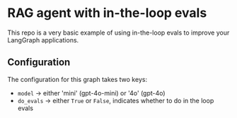 # RAG agent with in-the-loop evals

This repo is a very basic example of using in-the-loop evals to improve your LangGraph applications.

## Configuration

The configuration for this graph takes two keys:
- `model` -> either 'mini' (gpt-4o-mini) or '4o' (gpt-4o)
- `do_evals` -> either `True` or `False`, indicates whether to do in the loop evals

